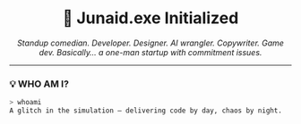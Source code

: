 <h1 align="center">🤖 Junaid.exe Initialized</h1>
<p align="center"><i>Standup comedian. Developer. Designer. AI wrangler. Copywriter. Game dev. Basically… a one-man startup with commitment issues.</i></p>

---

### 💡 WHO AM I?

```bash
> whoami
A glitch in the simulation — delivering code by day, chaos by night.
